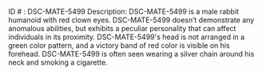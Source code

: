 ID # : DSC-MATE-5499
Description: DSC-MATE-5499 is a male rabbit humanoid with red clown eyes. DSC-MATE-5499 doesn’t demonstrate any anomalous abilities, but exhibits a peculiar personality that can affect individuals in its proximity. DSC-MATE-5499's head is not arranged in a green color pattern, and a victory band of red color is visible on his forehead. DSC-MATE-5499 is often seen wearing a silver chain around his neck and smoking a cigarette.